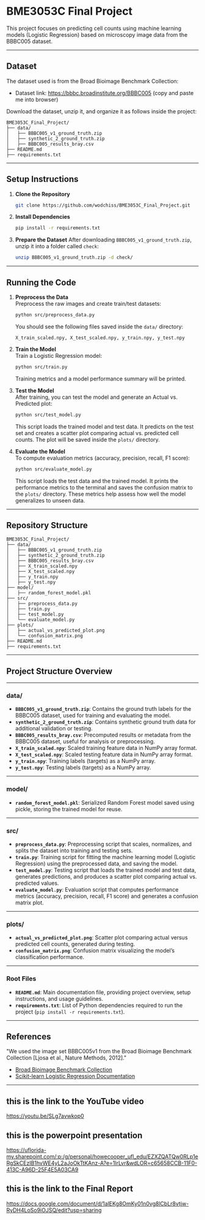 # BME3053C Final Project

This project focuses on predicting cell counts using machine learning models (Logistic Regression) based on microscopy image data from the BBBC005 dataset.

---

## Dataset

The dataset used is from the Broad Bioimage Benchmark Collection:

- Dataset link: https://bbbc.broadinstitute.org/BBBC005 (copy and paste me into browser)

Download the dataset, unzip it, and organize it as follows inside the project:

```
BME3053C_Final_Project/
├── data/
│   ├── BBBC005_v1_ground_truth.zip
│   ├── synthetic_2_ground_truth.zip
│   ├── BBBC005_results_bray.csv
├── README.md
├── requirements.txt
```

---

## Setup Instructions

1. **Clone the Repository**
   ```bash
   git clone https://github.com/wodchiss/BME3053C_Final_Project.git
   ```

2. **Install Dependencies**
   ```bash
   pip install -r requirements.txt
   ```

3. **Prepare the Dataset**
   After downloading `BBBC005_v1_ground_truth.zip`, unzip it into a folder called `check`:
   ```bash
   unzip BBBC005_v1_ground_truth.zip -d check/
   ```

---

## Running the Code

1. **Preprocess the Data**  
   Preprocess the raw images and create train/test datasets:
   ```bash
   python src/preprocess_data.py
   ```
   You should see the following files saved inside the `data/` directory:
   ```
   X_train_scaled.npy, X_test_scaled.npy, y_train.npy, y_test.npy
   ```

2. **Train the Model**  
   Train a Logistic Regression model:
   ```bash
   python src/train.py
   ```
   Training metrics and a model performance summary will be printed.

3. **Test the Model**  
   After training, you can test the model and generate an Actual vs. Predicted plot:
   ```bash
   python src/test_model.py
   ```
   This script loads the trained model and test data. It predicts on the test set and creates a scatter plot comparing actual vs. predicted cell counts. The plot will be saved inside the `plots/` directory.

4. **Evaluate the Model**  
   To compute evaluation metrics (accuracy, precision, recall, F1 score):
   ```bash
   python src/evaluate_model.py
   ```
   This script loads the test data and the trained model. It prints the performance metrics to the terminal and saves the confusion matrix to the `plots/` directory. These metrics help assess how well the model generalizes to unseen data.

---

## Repository Structure

```
BME3053C_Final_Project/
├── data/
│   ├── BBBC005_v1_ground_truth.zip
│   ├── synthetic_2_ground_truth.zip
│   ├── BBBC005_results_bray.csv
│   ├── X_train_scaled.npy
│   ├── X_test_scaled.npy
│   ├── y_train.npy
│   ├── y_test.npy
├── model/
│   ├── random_forest_model.pkl
├── src/
│   ├── preprocess_data.py
│   ├── train.py
│   ├── test_model.py
│   └── evaluate_model.py
├── plots/
│   ├── actual_vs_predicted_plot.png
│   └── confusion_matrix.png
├── README.md
├── requirements.txt
```

---


## Project Structure Overview

---

### **data/**
- **`BBBC005_v1_ground_truth.zip`**: Contains the ground truth labels for the BBBC005 dataset, used for training and evaluating the model.
- **`synthetic_2_ground_truth.zip`**: Contains synthetic ground truth data for additional validation or testing.
- **`BBBC005_results_bray.csv`**: Precomputed results or metadata from the BBBC005 dataset, useful for analysis or preprocessing.
- **`X_train_scaled.npy`**: Scaled training feature data in NumPy array format.
- **`X_test_scaled.npy`**: Scaled testing feature data in NumPy array format.
- **`y_train.npy`**: Training labels (targets) as a NumPy array.
- **`y_test.npy`**: Testing labels (targets) as a NumPy array.

---

### **model/**
- **`random_forest_model.pkl`**: Serialized Random Forest model saved using pickle, storing the trained model for reuse.

---

### **src/**
- **`preprocess_data.py`**: Preprocessing script that scales, normalizes, and splits the dataset into training and testing sets.
- **`train.py`**: Training script for fitting the machine learning model (Logistic Regression) using the preprocessed data, and saving the model.
- **`test_model.py`**: Testing script that loads the trained model and test data, generates predictions, and produces a scatter plot comparing actual vs. predicted values.
- **`evaluate_model.py`**: Evaluation script that computes performance metrics (accuracy, precision, recall, F1 score) and generates a confusion matrix plot.

---

### **plots/**
- **`actual_vs_predicted_plot.png`**: Scatter plot comparing actual versus predicted cell counts, generated during testing.
- **`confusion_matrix.png`**: Confusion matrix visualizing the model’s classification performance.

---

### **Root Files**
- **`README.md`**: Main documentation file, providing project overview, setup instructions, and usage guidelines.
- **`requirements.txt`**: List of Python dependencies required to run the project (`pip install -r requirements.txt`).

---



## References
"We used the image set BBBC005v1 from the Broad Bioimage Benchmark Collection [Ljosa et al., Nature Methods, 2012]."
- [Broad Bioimage Benchmark Collection](https://bbbc.broadinstitute.org/BBBC005)
- [Scikit-learn Logistic Regression Documentation](https://scikit-learn.org/stable/modules/generated/sklearn.linear_model.LogisticRegression.html)

---

## this is the link to the YouTube video
https://youtu.be/SLg7avwkop0

## this is the powerpoint presentation
https://uflorida-my.sharepoint.com/:p:/g/personal/howecooper_ufl_edu/EZXZQATQw0RLp1eRgSkCEzIB1hvWE4yL2aJoOkTtKAnz-A?e=1lrLvr&wdLOR=c65658CCB-11F0-413C-A96D-25F4E5A03CA9

## this is the link to the Final Report
https://docs.google.com/document/d/1alEKg8OmKy01n0vg8lCbLr8vtjw-RyDH4LoSo9iOJSQ/edit?usp=sharing
